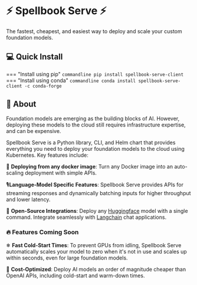 # ⚡ Spellbook Serve ⚡

The fastest, cheapest, and easiest way to deploy and scale your custom foundation models.

## 💻 Quick Install

=== "Install using pip"
    ```commandline
    pip install spellbook-serve-client
    ```
=== "Install using conda"
    ```commandline
    conda install spellbook-serve-client -c conda-forge
    ```

## 🤔 About

Foundation models are emerging as the building blocks of AI. However, deploying
these models to the cloud still requires infrastructure expertise, and can be
expensive.

Spellbook Serve is a Python library, CLI, and Helm chart that provides
everything you need to deploy your foundation models to the cloud using
Kubernetes. Key features include:

🐳 **Deploying from any docker image**: Turn any Docker image into an
auto-scaling deployment with simple APIs.

🎙️**Language-Model Specific Features**: Spellbook Serve provides APIs for
streaming responses and dynamically batching inputs for higher throughput and
lower latency.

🤗 **Open-Source Integrations**: Deploy any [Huggingface](https://huggingface.co/)
model with a single command. Integrate seamlessly with
[Langchain](https://github.com/hwchase17/langchain) chat applications.

### 🔥 Features Coming Soon

❄ **Fast Cold-Start Times**: To prevent GPUs from idling, Spellbook Serve
automatically scales your model to zero when it's not in use and scales up
within seconds, even for large foundation models.

💸 **Cost-Optimized**: Deploy AI models an order of magnitude cheaper than
OpenAI APIs, including cold-start and warm-down times.


